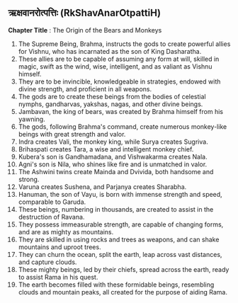 ## ऋक्षवानरोत्पत्तिः (RkShavAnarOtpattiH)
**Chapter Title** : The Origin of the Bears and Monkeys

1. The Supreme Being, Brahma, instructs the gods to create powerful allies for Vishnu, who has incarnated as the son of King Dasharatha.
2. These allies are to be capable of assuming any form at will, skilled in magic, swift as the wind, wise, intelligent, and as valiant as Vishnu himself.
3. They are to be invincible, knowledgeable in strategies, endowed with divine strength, and proficient in all weapons.
4. The gods are to create these beings from the bodies of celestial nymphs, gandharvas, yakshas, nagas, and other divine beings.
5. Jambavan, the king of bears, was created by Brahma himself from his yawning.
6. The gods, following Brahma's command, create numerous monkey-like beings with great strength and valor.
7. Indra creates Vali, the monkey king, while Surya creates Sugriva.
8. Brihaspati creates Tara, a wise and intelligent monkey chief.
9. Kubera's son is Gandhamadana, and Vishwakarma creates Nala.
10. Agni's son is Nila, who shines like fire and is unmatched in valor.
11. The Ashwini twins create Mainda and Dvivida, both handsome and strong.
12. Varuna creates Sushena, and Parjanya creates Sharabha.
13. Hanuman, the son of Vayu, is born with immense strength and speed, comparable to Garuda.
14. These beings, numbering in thousands, are created to assist in the destruction of Ravana.
15. They possess immeasurable strength, are capable of changing forms, and are as mighty as mountains.
16. They are skilled in using rocks and trees as weapons, and can shake mountains and uproot trees.
17. They can churn the ocean, split the earth, leap across vast distances, and capture clouds.
18. These mighty beings, led by their chiefs, spread across the earth, ready to assist Rama in his quest.
19. The earth becomes filled with these formidable beings, resembling clouds and mountain peaks, all created for the purpose of aiding Rama.